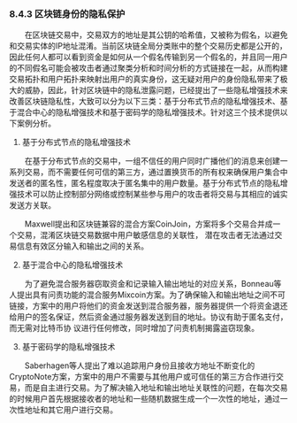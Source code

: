 ### 8.4.3 区块链身份的隐私保护
&emsp;&emsp;在区块链交易中，交易双方的地址是其公钥的哈希值，又被称为假名，以避免和交易实体的IP地址混淆。当前区块链全局分类账中的整个交易历史都是公开的，因此任何人都可以看到资金是如何从一个假名传输到另一个假名的，并且同一用户的不同假名可能会被攻击者通过聚类分析和时间分析的方式链接在一起，从而构建交易拓扑和用户拓扑来映射出用户的真实身份，这无疑对用户的身份隐私带来了极大的威胁，因此，针对区块链中的隐私泄露问题，已经提出了一些隐私增强技术来改善区块链隐私性，大致可以分为以下三类：基于分布式节点的隐私增强技术、基于混合中心的隐私增强技术和基于密码学的隐私增强技术。针对这三个技术提供以下案例分析。

1. 基于分布式节点的隐私增强技术

&emsp;&emsp;在基于分布式节点的交易中，一组不信任的用户同时广播他们的消息来创建一系列交易，而不需要任何可信的第三方，通过置换货币的所有权来确保用户集合中发送者的匿名性，匿名程度取决于匿名集中的用户数量。基于分布式节点的隐私增强技术可以防止控制部分网络或控制某些参与用户的攻击者将交易与其相应的诚实发送方关联。

&emsp;&emsp;Maxwell提出和区块链兼容的混合方案CoinJoin，方案将多个交易合并成一个交易，混淆区块链交易数据中用户敏感信息的关联性， 潜在攻击者无法通过交易信息有效区分输入和输出之间的关系。

2. 基于混合中心的隐私增强技术

&emsp;&emsp;为了避免混合服务器窃取资金和记录输入输出地址的对应关系，Bonneau等人提出具有问责功能的混合服务Mixcoin方案。为了确保输入和输出地址之间不可链接，方案中的用户将他们的资金发送到混合服务器，服务器提供一个将资金退还给用户的签名保证，然后资金通过服务器发送到目的地址。协议有助于匿名支付，而无需对比特币协
议进行任何修改，同时增加了问责机制揭露盗窃现象。

3. 基于密码学的隐私增强技术

&emsp;&emsp;Saberhagen等人提出了难以追踪用户身份且接收方地址不断变化的CryptoNote方案，方案中的用户不需要与其他用户或可信任的第三方合作进行交易，而是自主进行交易。为了解决输入地址和输出地址关联性的问题，在每次交易的时候用户首先根据接收者的地址和一些随机数据生成一个一次性的地址，通过一次性地址和其它用户进行交易。
